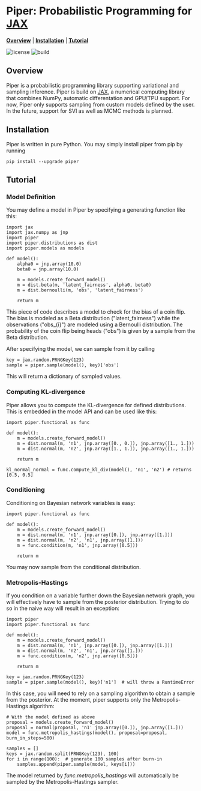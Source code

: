# Piper: Probabilistic Programming for [JAX]

[**Overview**](#overview)
| [**Installation**](#installation)
| [**Tutorial**](#tutorial)

![license](https://img.shields.io/github/license/branislav1991/piper)
![build](https://img.shields.io/github/workflow/status/branislav1991/piper/Python%20package)

## Overview

Piper is a probabilistic programming library supporting variational and sampling inference. Piper is build on [JAX], a numerical computing library that combines NumPy, automatic differentation and GPU/TPU support. For now, Piper only supports sampling from custom models defined by the user. In the future, support for SVI as well as MCMC methods is planned.

## Installation

Piper is written in pure Python. You may simply install piper from pip by running

    pip install --upgrade piper

## Tutorial

### Model Definition

You may define a model in Piper by specifying a generating function like this:

    import jax
    import jax.numpy as jnp
    import piper
    import piper.distributions as dist
    import piper.models as models

    def model():
        alpha0 = jnp.array(10.0)
        beta0 = jnp.array(10.0)
        
        m = models.create_forward_model()
        m = dist.beta(m, 'latent_fairness', alpha0, beta0)
        m = dist.bernoulli(m, 'obs', 'latent_fairness')

        return m
            
This piece of code describes a model to check for the bias of a coin flip. The bias
is modeled as a Beta distribution ("latent_fairness") while the observations
("obs_{i}") are modeled using a Bernoulli distribution. The probability of the 
coin flip being heads ("obs") is given by a sample from the Beta distribution.

After specifying the model, we can sample from it by calling

    key = jax.random.PRNGKey(123)
    sample = piper.sample(model(), key)['obs']
    
This will return a dictionary of sampled values.

### Computing KL-divergence

Piper allows you to compute the KL-divergence for defined distributions. This is
embedded in the model API and can be used like this:

    import piper.functional as func
    
    def model():
        m = models.create_forward_model()
        m = dist.normal(m, 'n1', jnp.array([0., 0.]), jnp.array([1., 1.]))
        m = dist.normal(m, 'n2', jnp.array([1., 1.]), jnp.array([1., 1.]))
        
        return m

    kl_normal_normal = func.compute_kl_div(model(), 'n1', 'n2') # returns [0.5, 0.5]
    
### Conditioning
    
Conditioning on Bayesian network variables is easy:

    import piper.functional as func

    def model():
        m = models.create_forward_model()
        m = dist.normal(m, 'n1', jnp.array([0.]), jnp.array([1.]))
        m = dist.normal(m, 'n2', 'n1', jnp.array([1.]))
        m = func.condition(m, 'n1', jnp.array([0.5]))
        
        return m
        
You may now sample from the conditional distribution.

### Metropolis-Hastings

If you condition on a variable further down the Bayesian network graph, you will
effectively have to sample from the posterior distribution. Trying to do so in the
naive way will result in an exception:

    import piper
    import piper.functional as func

    def model():
        m = models.create_forward_model()
        m = dist.normal(m, 'n1', jnp.array([0.]), jnp.array([1.]))
        m = dist.normal(m, 'n2', 'n1', jnp.array([1.]))
        m = func.condition(m, 'n2', jnp.array([0.5]))
        
        return m
        
    key = jax.random.PRNGKey(123)
    sample = piper.sample(model(), key)['n1']  # will throw a RuntimeError
    
In this case, you will need to rely on a sampling algorithm to obtain a sample from the
posterior. At the moment, piper supports only the Metropolis-Hastings algorithm:

    # With the model defined as above
    proposal = models.create_forward_model()
    proposal = normal(proposal, 'n1' jnp.array([0.]), jnp.array([1.]))
    model = func.metropolis_hastings(model(), proposal=proposal, burn_in_steps=500)

    samples = []
    keys = jax.random.split(PRNGKey(123), 100)
    for i in range(100):  # generate 100 samples after burn-in
        samples.append(piper.sample(model, keys[i]))
        
The model returned by *func.metropolis_hastings* will automatically be sampled by the Metropolis-Hastings sampler.

[JAX]: https://github.com/google/jax